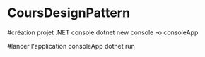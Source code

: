 # CoursDesignPattern

#création projet .NET console
dotnet new console -o consoleApp

#lancer l'application consoleApp
dotnet run 
